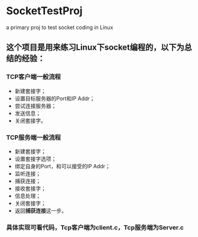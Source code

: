 # SocketTestProj
a primary proj to test socket coding in Linux

## 这个项目是用来练习Linux下socket编程的，以下为总结的经验：

### TCP客户端一般流程
- 新建套接字；
- 设置目标服务器的Port和IP Addr；
- 尝试连接服务器；
- 发送信息；
- 关闭套接字。

### TCP服务端一般流程
- 新建套接字；
- 设置套接字选项；
- 绑定自身的Port，和可以接受的IP Addr；
- 监听连接；
- 捕获连接；
- 接收套接字；
- 信息处理；
- 关闭套接字；
- 返回**捕获连接**这一步。

### 具体实现可看代码，Tcp客户端为client.c，Tcp服务端为Server.c

